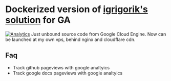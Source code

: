 # Dockerized version of  [igrigorik's solution](https://github.com/igrigorik/ga-beacon) for GA 
[![Analytics](https://beacon.bitswarm.tech/UA-89388573-1/github-beacon)](https://github.com/bitswarming/ga-beacon)
Just unbound source code from Google Cloud Engine. Now can be launched at my own vps, behind nginx and cloudflare cdn. 
## Faq
* Track github pageviews with google analtyics
* Track google docs pageviews with google analtyics

